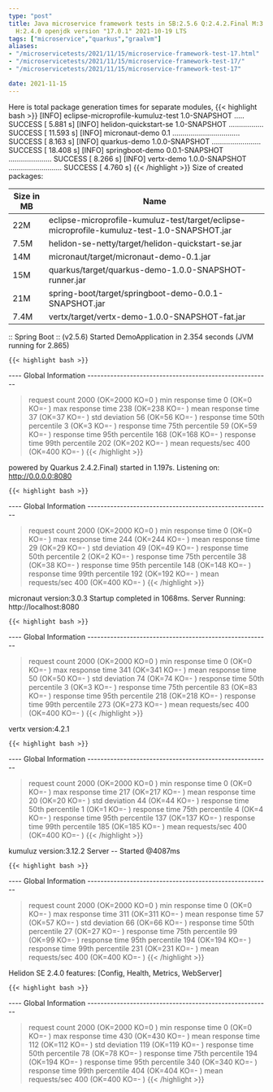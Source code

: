 ```yaml
---
type: "post"
title: Java microservice framework tests in SB:2.5.6 Q:2.4.2.Final M:3.1.4 V:4.2.1
  H:2.4.0 openjdk version "17.0.1" 2021-10-19 LTS
tags: ["microservice","quarkus","graalvm"]
aliases:
- "/microservicetests/2021/11/15/microservice-framework-test-17.html"
- "/microservicetests/2021/11/15/microservice-framework-test-17/"
- "/microservicetests/2021/11/15/microservice-framework-test-17"

date: 2021-11-15
---
```

 
Here is total package generation times for separate modules,
{{< highlight bash >}}
[INFO] eclipse-microprofile-kumuluz-test 1.0-SNAPSHOT ..... SUCCESS [  5.881 s]
[INFO] helidon-quickstart-se 1.0-SNAPSHOT ................. SUCCESS [ 11.593 s]
[INFO] micronaut-demo 0.1 ................................. SUCCESS [  8.163 s]
[INFO] quarkus-demo 1.0.0-SNAPSHOT ........................ SUCCESS [ 18.408 s]
[INFO] springboot-demo 0.0.1-SNAPSHOT ..................... SUCCESS [  8.266 s]
[INFO] vertx-demo 1.0.0-SNAPSHOT .......................... SUCCESS [  4.760 s]
{{< /highlight >}}
Size of created packages:

| Size in MB |  Name |
|------------|-------|
| 22M | eclipse-microprofile-kumuluz-test/target/eclipse-microprofile-kumuluz-test-1.0-SNAPSHOT.jar |
| 7.5M | helidon-se-netty/target/helidon-quickstart-se.jar |
| 14M | micronaut/target/micronaut-demo-0.1.jar |
| 15M | quarkus/target/quarkus-demo-1.0.0-SNAPSHOT-runner.jar |
| 21M | spring-boot/target/springboot-demo-0.0.1-SNAPSHOT.jar |
| 7.4M | vertx/target/vertx-demo-1.0.0-SNAPSHOT-fat.jar |


:: Spring Boot :: (v2.5.6) Started DemoApplication in 2.354 seconds (JVM running for 2.865)

    {{< highlight bash >}}
---- Global Information --------------------------------------------------------
> request count                                       2000 (OK=2000   KO=0     )
> min response time                                      0 (OK=0      KO=-     )
> max response time                                    238 (OK=238    KO=-     )
> mean response time                                    37 (OK=37     KO=-     )
> std deviation                                         56 (OK=56     KO=-     )
> response time 50th percentile                          3 (OK=3      KO=-     )
> response time 75th percentile                         59 (OK=59     KO=-     )
> response time 95th percentile                        168 (OK=168    KO=-     )
> response time 99th percentile                        202 (OK=202    KO=-     )
> mean requests/sec                                    400 (OK=400    KO=-     )
{{< /highlight >}}

powered by Quarkus 2.4.2.Final) started in 1.197s. Listening on: http://0.0.0.0:8080

    {{< highlight bash >}}
---- Global Information --------------------------------------------------------
> request count                                       2000 (OK=2000   KO=0     )
> min response time                                      0 (OK=0      KO=-     )
> max response time                                    244 (OK=244    KO=-     )
> mean response time                                    29 (OK=29     KO=-     )
> std deviation                                         49 (OK=49     KO=-     )
> response time 50th percentile                          2 (OK=2      KO=-     )
> response time 75th percentile                         38 (OK=38     KO=-     )
> response time 95th percentile                        148 (OK=148    KO=-     )
> response time 99th percentile                        192 (OK=192    KO=-     )
> mean requests/sec                                    400 (OK=400    KO=-     )
{{< /highlight >}}

micronaut version:3.0.3 Startup completed in 1068ms. Server Running: http://localhost:8080

    {{< highlight bash >}}
---- Global Information --------------------------------------------------------
> request count                                       2000 (OK=2000   KO=0     )
> min response time                                      0 (OK=0      KO=-     )
> max response time                                    341 (OK=341    KO=-     )
> mean response time                                    50 (OK=50     KO=-     )
> std deviation                                         74 (OK=74     KO=-     )
> response time 50th percentile                          3 (OK=3      KO=-     )
> response time 75th percentile                         83 (OK=83     KO=-     )
> response time 95th percentile                        218 (OK=218    KO=-     )
> response time 99th percentile                        273 (OK=273    KO=-     )
> mean requests/sec                                    400 (OK=400    KO=-     )
{{< /highlight >}}

vertx version:4.2.1

    {{< highlight bash >}}
---- Global Information --------------------------------------------------------
> request count                                       2000 (OK=2000   KO=0     )
> min response time                                      0 (OK=0      KO=-     )
> max response time                                    217 (OK=217    KO=-     )
> mean response time                                    20 (OK=20     KO=-     )
> std deviation                                         44 (OK=44     KO=-     )
> response time 50th percentile                          1 (OK=1      KO=-     )
> response time 75th percentile                          4 (OK=4      KO=-     )
> response time 95th percentile                        137 (OK=137    KO=-     )
> response time 99th percentile                        185 (OK=185    KO=-     )
> mean requests/sec                                    400 (OK=400    KO=-     )
{{< /highlight >}}

kumuluz version:3.12.2 Server -- Started @4087ms

    {{< highlight bash >}}
---- Global Information --------------------------------------------------------
> request count                                       2000 (OK=2000   KO=0     )
> min response time                                      0 (OK=0      KO=-     )
> max response time                                    311 (OK=311    KO=-     )
> mean response time                                    57 (OK=57     KO=-     )
> std deviation                                         66 (OK=66     KO=-     )
> response time 50th percentile                         27 (OK=27     KO=-     )
> response time 75th percentile                         99 (OK=99     KO=-     )
> response time 95th percentile                        194 (OK=194    KO=-     )
> response time 99th percentile                        231 (OK=231    KO=-     )
> mean requests/sec                                    400 (OK=400    KO=-     )
{{< /highlight >}}

Helidon SE 2.4.0 features: [Config, Health, Metrics, WebServer]

    {{< highlight bash >}}
---- Global Information --------------------------------------------------------
> request count                                       2000 (OK=2000   KO=0     )
> min response time                                      0 (OK=0      KO=-     )
> max response time                                    430 (OK=430    KO=-     )
> mean response time                                   112 (OK=112    KO=-     )
> std deviation                                        119 (OK=119    KO=-     )
> response time 50th percentile                         78 (OK=78     KO=-     )
> response time 75th percentile                        194 (OK=194    KO=-     )
> response time 95th percentile                        340 (OK=340    KO=-     )
> response time 99th percentile                        404 (OK=404    KO=-     )
> mean requests/sec                                    400 (OK=400    KO=-     )
{{< /highlight >}}
